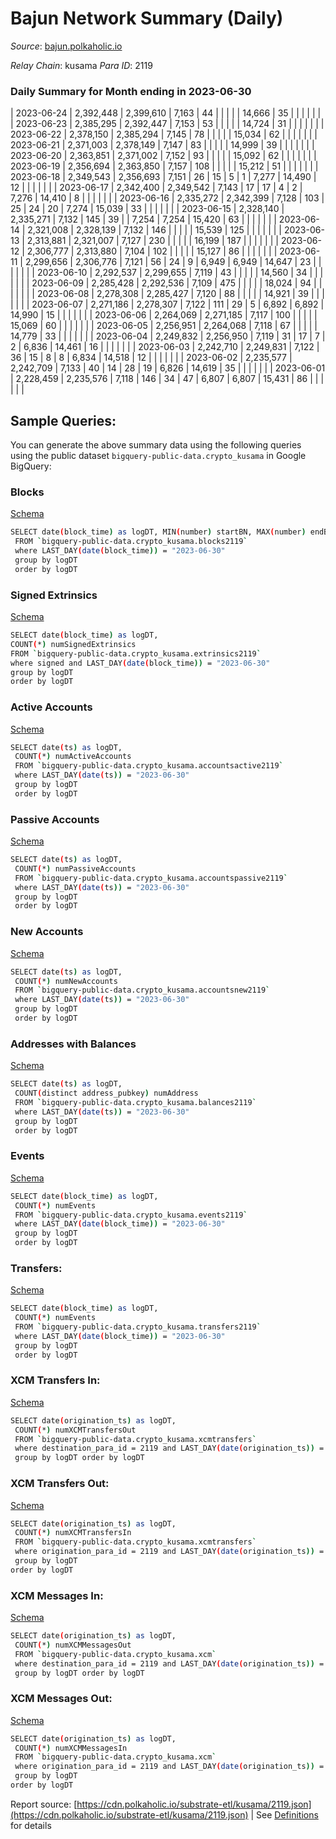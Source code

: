 # Bajun Network Summary (Daily)

_Source_: [bajun.polkaholic.io](https://bajun.polkaholic.io)

*Relay Chain*: kusama
*Para ID*: 2119



### Daily Summary for Month ending in 2023-06-30


| 2023-06-24 | 2,392,448 | 2,399,610 | 7,163 | 44 |  |  |  |  | 14,666 | 35  |   |   |  |  |  |
| 2023-06-23 | 2,385,295 | 2,392,447 | 7,153 | 53 |  |  |  |  | 14,724 | 31  |   |   |  |  |  |
| 2023-06-22 | 2,378,150 | 2,385,294 | 7,145 | 78 |  |  |  |  | 15,034 | 62  |   |   |  |  |  |
| 2023-06-21 | 2,371,003 | 2,378,149 | 7,147 | 83 |  |  |  |  | 14,999 | 39  |   |   |  |  |  |
| 2023-06-20 | 2,363,851 | 2,371,002 | 7,152 | 93 |  |  |  |  | 15,092 | 62  |   |   |  |  |  |
| 2023-06-19 | 2,356,694 | 2,363,850 | 7,157 | 108 |  |  |  |  | 15,212 | 51  |   |   |  |  |  |
| 2023-06-18 | 2,349,543 | 2,356,693 | 7,151 | 26 | 15 | 5 | 1 | 7,277 | 14,490 | 12  |   |   |  |  |  |
| 2023-06-17 | 2,342,400 | 2,349,542 | 7,143 | 17 | 17 | 4 | 2 | 7,276 | 14,410 | 8  |   |   |  |  |  |
| 2023-06-16 | 2,335,272 | 2,342,399 | 7,128 | 103 | 25 | 24 | 20 | 7,274 | 15,039 | 33  |   |   |  |  |  |
| 2023-06-15 | 2,328,140 | 2,335,271 | 7,132 | 145 | 39 |  | 7,254 | 7,254 | 15,420 | 63  |   |   |  |  |  |
| 2023-06-14 | 2,321,008 | 2,328,139 | 7,132 | 146 |  |  |  |  | 15,539 | 125  |   |   |  |  |  |
| 2023-06-13 | 2,313,881 | 2,321,007 | 7,127 | 230 |  |  |  |  | 16,199 | 187  |   |   |  |  |  |
| 2023-06-12 | 2,306,777 | 2,313,880 | 7,104 | 102 |  |  |  |  | 15,127 | 86  |   |   |  |  |  |
| 2023-06-11 | 2,299,656 | 2,306,776 | 7,121 | 56 | 24 | 9 | 6,949 | 6,949 | 14,647 | 23  |   |   |  |  |  |
| 2023-06-10 | 2,292,537 | 2,299,655 | 7,119 | 43 |  |  |  |  | 14,560 | 34  |   |   |  |  |  |
| 2023-06-09 | 2,285,428 | 2,292,536 | 7,109 | 475 |  |  |  |  | 18,024 | 94  |   |   |  |  |  |
| 2023-06-08 | 2,278,308 | 2,285,427 | 7,120 | 88 |  |  |  |  | 14,921 | 39  |   |   |  |  |  |
| 2023-06-07 | 2,271,186 | 2,278,307 | 7,122 | 111 | 29 | 5 | 6,892 | 6,892 | 14,990 | 15  |   |   |  |  |  |
| 2023-06-06 | 2,264,069 | 2,271,185 | 7,117 | 100 |  |  |  |  | 15,069 | 60  |   |   |  |  |  |
| 2023-06-05 | 2,256,951 | 2,264,068 | 7,118 | 67 |  |  |  |  | 14,779 | 33  |   |   |  |  |  |
| 2023-06-04 | 2,249,832 | 2,256,950 | 7,119 | 31 | 17 | 7 | 2 | 6,836 | 14,461 | 16  |   |   |  |  |  |
| 2023-06-03 | 2,242,710 | 2,249,831 | 7,122 | 36 | 15 | 8 | 8 | 6,834 | 14,518 | 12  |   |   |  |  |  |
| 2023-06-02 | 2,235,577 | 2,242,709 | 7,133 | 40 | 14 | 28 | 19 | 6,826 | 14,619 | 35  |   |   |  |  |  |
| 2023-06-01 | 2,228,459 | 2,235,576 | 7,118 | 146 | 34 | 47 | 6,807 | 6,807 | 15,431 | 86  |   |   |  |  |  |

## Sample Queries:
You can generate the above summary data using the following queries using the public dataset `bigquery-public-data.crypto_kusama` in Google BigQuery:


### Blocks 

[Schema](https://github.com/colorfulnotion/substrate-etl/blob/main/schema/blocks.json)

```bash
SELECT date(block_time) as logDT, MIN(number) startBN, MAX(number) endBN, COUNT(*) numBlocks 
 FROM `bigquery-public-data.crypto_kusama.blocks2119`  
 where LAST_DAY(date(block_time)) = "2023-06-30" 
 group by logDT 
 order by logDT
```

### Signed Extrinsics 

[Schema](https://github.com/colorfulnotion/substrate-etl/blob/main/schema/extrinsics.json)

```bash
SELECT date(block_time) as logDT, 
COUNT(*) numSignedExtrinsics 
FROM `bigquery-public-data.crypto_kusama.extrinsics2119`  
where signed and LAST_DAY(date(block_time)) = "2023-06-30" 
group by logDT 
order by logDT
```

### Active Accounts 

[Schema](https://github.com/colorfulnotion/substrate-etl/blob/main/schema/accountsactive.json)

```bash
SELECT date(ts) as logDT, 
 COUNT(*) numActiveAccounts 
 FROM `bigquery-public-data.crypto_kusama.accountsactive2119` 
 where LAST_DAY(date(ts)) = "2023-06-30" 
 group by logDT 
 order by logDT
```

### Passive Accounts 

[Schema](https://github.com/colorfulnotion/substrate-etl/blob/main/schema/accountspassive.json)

```bash
SELECT date(ts) as logDT, 
 COUNT(*) numPassiveAccounts 
 FROM `bigquery-public-data.crypto_kusama.accountspassive2119` 
 where LAST_DAY(date(ts)) = "2023-06-30" 
 group by logDT 
 order by logDT
```

### New Accounts 

[Schema](https://github.com/colorfulnotion/substrate-etl/blob/main/schema/accountsnew.json)

```bash
SELECT date(ts) as logDT, 
 COUNT(*) numNewAccounts 
 FROM `bigquery-public-data.crypto_kusama.accountsnew2119` 
 where LAST_DAY(date(ts)) = "2023-06-30" 
 group by logDT
 order by logDT
```

### Addresses with Balances 

[Schema](https://github.com/colorfulnotion/substrate-etl/blob/main/schema/balances.json)

```bash
SELECT date(ts) as logDT,
 COUNT(distinct address_pubkey) numAddress 
 FROM `bigquery-public-data.crypto_kusama.balances2119` 
 where LAST_DAY(date(ts)) = "2023-06-30" 
 group by logDT 
 order by logDT
```

### Events 

[Schema](https://github.com/colorfulnotion/substrate-etl/blob/main/schema/events.json)

```bash
SELECT date(block_time) as logDT, 
 COUNT(*) numEvents 
 FROM `bigquery-public-data.crypto_kusama.events2119` 
 where LAST_DAY(date(block_time)) = "2023-06-30" 
 group by logDT 
 order by logDT
```

### Transfers:

[Schema](https://github.com/colorfulnotion/substrate-etl/blob/main/schema/transfers.json)

```bash
SELECT date(block_time) as logDT, 
 COUNT(*) numEvents 
 FROM `bigquery-public-data.crypto_kusama.transfers2119` 
 where LAST_DAY(date(block_time)) = "2023-06-30" 
 group by logDT 
 order by logDT
```

### XCM Transfers In: 

[Schema](https://github.com/colorfulnotion/substrate-etl/blob/main/schema/xcmtransfers.json)

```bash
SELECT date(origination_ts) as logDT, 
 COUNT(*) numXCMTransfersOut 
 FROM `bigquery-public-data.crypto_kusama.xcmtransfers` 
 where destination_para_id = 2119 and LAST_DAY(date(origination_ts)) = "2023-06-30" 
 group by logDT order by logDT
```

### XCM Transfers Out: 

[Schema](https://github.com/colorfulnotion/substrate-etl/blob/main/schema/xcmtransfers.json)

```bash
SELECT date(origination_ts) as logDT, 
 COUNT(*) numXCMTransfersIn 
 FROM `bigquery-public-data.crypto_kusama.xcmtransfers` 
 where origination_para_id = 2119 and LAST_DAY(date(origination_ts)) = "2023-06-30" 
 group by logDT 
order by logDT
```

### XCM Messages In: 

[Schema](https://github.com/colorfulnotion/substrate-etl/blob/main/schema/xcm.json)

```bash
SELECT date(origination_ts) as logDT, 
 COUNT(*) numXCMMessagesOut 
 FROM `bigquery-public-data.crypto_kusama.xcm` 
 where destination_para_id = 2119 and LAST_DAY(date(origination_ts)) = "2023-06-30" 
 group by logDT order by logDT
```

### XCM Messages Out: 

[Schema](https://github.com/colorfulnotion/substrate-etl/blob/main/schema/xcm.json)

```bash
SELECT date(origination_ts) as logDT, 
 COUNT(*) numXCMMessagesIn 
 FROM `bigquery-public-data.crypto_kusama.xcm` 
 where origination_para_id = 2119 and LAST_DAY(date(origination_ts)) = "2023-06-30" 
 group by logDT 
order by logDT
```


Report source: [https://cdn.polkaholic.io/substrate-etl/kusama/2119.json](https://cdn.polkaholic.io/substrate-etl/kusama/2119.json) | See [Definitions](/DEFINITIONS.md) for details
